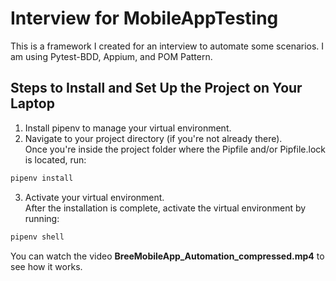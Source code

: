 # Interview for MobileAppTesting
This is a framework I created for an interview to automate some scenarios. I am using Pytest-BDD, Appium, and POM Pattern.

## Steps to Install and Set Up the Project on Your Laptop

1. Install pipenv to manage your virtual environment.
2. Navigate to your project directory (if you're not already there).<br>
Once you're inside the project folder where the Pipfile and/or Pipfile.lock is located, run:
```bash
pipenv install
```
3. Activate your virtual environment.<br>
After the installation is complete, activate the virtual environment by running:
```bash
pipenv shell
```

You can watch the video **BreeMobileApp_Automation_compressed.mp4** to see how it works.
